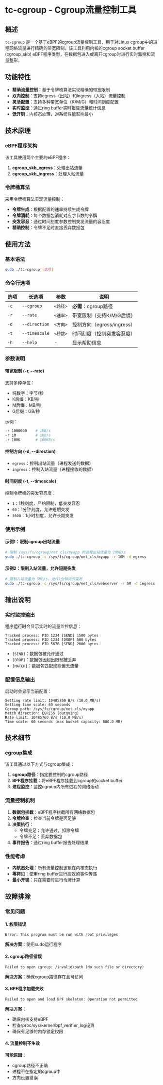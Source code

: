 # tc-cgroup - Cgroup流量控制工具

## 概述

`tc-cgroup` 是一个基于eBPF的cgroup流量控制工具，用于对Linux cgroup中的进程网络流量进行精确的带宽限制。该工具利用内核的cgroup socket buffer (cgroup_skb) eBPF程序类型，在数据包进入或离开cgroup时进行实时监控和流量整形。

## 功能特性

- **精确流量控制**：基于令牌桶算法实现精确的带宽限制
- **双向控制**：支持egress（出站）和ingress（入站）流量控制
- **灵活配置**：支持多种带宽单位（K/M/G）和时间刻度配置
- **实时监控**：通过ring buffer实时报告流量统计信息
- **低开销**：内核态处理，对系统性能影响最小

## 技术原理

### eBPF程序架构

该工具使用两个主要的eBPF程序：

1. **cgroup_skb_egress**：处理出站流量
2. **cgroup_skb_ingress**：处理入站流量

### 令牌桶算法

采用令牌桶算法实现流量控制：

- **令牌生成**：根据配置的速率持续生成令牌
- **令牌消耗**：每个数据包消耗对应字节数的令牌
- **突发容忍**：通过时间刻度参数控制突发流量的容忍度
- **精确控制**：令牌不足时直接丢弃数据包



## 使用方法

### 基本语法

```bash
sudo ./tc-cgroup [选项]
```

### 命令行选项

| 选项 | 长选项 | 参数 | 说明 |
|------|--------|------|------|
| `-c` | `--cgroup` | `<路径>` | **必需**：cgroup路径 |
| `-r` | `--rate` | `<速率>` | 带宽限制（支持K/M/G后缀） |
| `-d` | `--direction` | `<方向>` | 控制方向（egress/ingress） |
| `-t` | `--timescale` | `<秒数>` | 时间刻度（控制突发容忍度） |
| `-h` | `--help` | - | 显示帮助信息 |

### 参数说明

#### 带宽限制 (-r, --rate)

支持多种单位：
- 纯数字：字节/秒
- K后缀：KB/秒
- M后缀：MB/秒  
- G后缀：GB/秒

示例：
```bash
-r 1000000    # 1MB/s
-r 1M         # 1MB/s
-r 100K       # 100KB/s
```

#### 控制方向 (-d, --direction)

- `egress`：控制出站流量（进程发送的数据）
- `ingress`：控制入站流量（进程接收的数据）

#### 时间刻度 (-t, --timescale)

控制令牌桶的突发容忍度：
- `1`：1秒刻度，严格限制，低突发容忍
- `60`：1分钟刻度，允许短期突发
- `3600`：1小时刻度，允许长期突发

### 使用示例

#### 示例1：限制cgroup出站流量

```bash
# 限制 /sys/fs/cgroup/net_cls/myapp 的进程出站流量为 10MB/s
sudo ./tc-cgroup -c /sys/fs/cgroup/net_cls/myapp -r 10M -d egress
```

#### 示例2：限制入站流量，允许短期突发

```bash
# 限制入站流量为 5MB/s，允许1分钟内的突发
sudo ./tc-cgroup -c /sys/fs/cgroup/net_cls/webserver -r 5M -d ingress -t 60
```


## 输出说明

### 实时监控输出

程序运行时会显示实时的流量监控信息：

```
Tracked process: PID 1234 [SEND] 1500 bytes
Tracked process: PID 1234 [DROP] 500 bytes
Tracked process: PID 5678 [SEND] 2000 bytes
```

- `[SEND]`：数据包被允许通过
- `[DROP]`：数据包因超出限制被丢弃
- `[MATCH]`：数据包匹配规则但无流量

### 配置信息输出

启动时会显示当前配置：

```
Setting rate limit: 10485760 B/s (10.0 MB/s)
Setting time scale: 60 seconds
Cgroup path: /sys/fs/cgroup/net_cls/myapp
Match direction: EGRESS (outgoing)
Rate limit: 10485760 B/s (10.0 MB/s)
Time scale: 60 seconds (max bucket capacity: 600.0 MB)
```

## 技术细节

### cgroup集成

该工具通过以下方式与cgroup集成：

1. **cgroup路径**：指定要控制的cgroup路径
2. **BPF程序挂载**：将eBPF程序挂载到cgroup的socket buffer
3. **进程监控**：监控cgroup内所有进程的网络活动

### 流量控制机制

1. **数据包拦截**：eBPF程序拦截所有网络数据包
2. **令牌检查**：检查当前令牌是否足够
3. **决策执行**：
   - 令牌充足：允许通过，扣除令牌
   - 令牌不足：丢弃数据包
4. **事件报告**：通过ring buffer报告处理结果

### 性能考虑

- **内核态处理**：所有流量控制逻辑在内核态执行
- **零拷贝**：使用ring buffer进行高效的事件传递
- **最小开销**：只在需要时进行令牌计算

## 故障排除

### 常见问题

#### 1. 权限错误

```
Error: This program must be run with root privileges
```

**解决方案**：使用sudo运行程序

#### 2. cgroup路径错误

```
Failed to open cgroup: /invalid/path (No such file or directory)
```

**解决方案**：确保cgroup路径存在且可访问

#### 3. BPF程序加载失败

```
Failed to open and load BPF skeleton: Operation not permitted
```

**解决方案**：
- 确保内核支持eBPF
- 检查/proc/sys/kernel/bpf_verifier_log设置
- 确保有足够的内存锁定权限

#### 4. 流量控制不生效

**可能原因**：
- cgroup路径不正确
- 进程不在指定的cgroup中
- 方向设置错误


